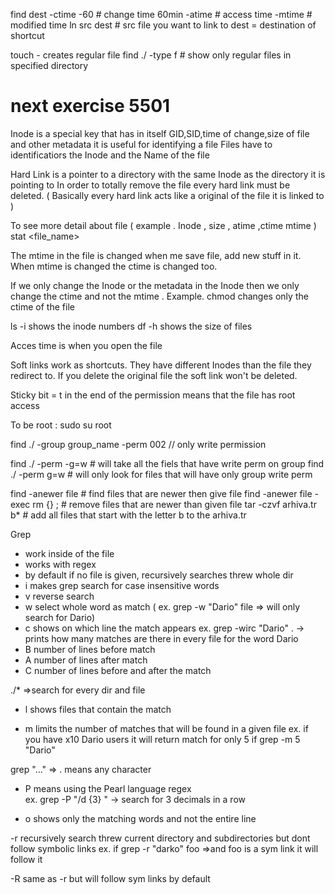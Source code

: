 find dest -ctime -60 # change time 60min
  	   -atime # access time
	   -mtime # modified time
ln src dest # src file you want to link to dest = destination of shortcut

touch - creates regular file
find ./ -type f  # show only regular files in specified directory
# next exercise 5501 

Inode is a special key that has in itself GID,SID,time of change,size of file and other metadata
it is useful for identifying a file 
Files have to identificatiors the Inode and the Name of the file 

Hard Link is a pointer to a directory with the same Inode as the directory it is pointing to
In order to totally remove the file every hard link must be deleted. ( Basically every hard link acts like a original of the file it is linked to )

To see more detail about file ( example . Inode , size , atime ,ctime mtime )
	stat <file_name>

The mtime in the file is changed when me save file, add new stuff in it.
When mtime is changed the ctime is changed too.

If we only change the Inode or the metadata in the Inode then we only change the ctime and not the mtime .
Example. chmod changes only the ctime of the file 

ls -i  shows the inode numbers
df -h shows the size of files

Acces time is when you open the file

Soft links work as shortcuts. They have different Inodes than the file they redirect to. 
If you delete the original file the soft link won't be deleted.

Sticky bit = t in the end of the permission means that the file has root access

To be root :
 sudo su root 

find ./ -group group_name -perm 002 // only write permission

find ./ -perm -g=w  # will take all the fiels that have write perm on group
find ./ -perm g=w # will only look for files that will have only group write perm

find -anewer file # find files that are newer then give file 
find -anewer file -exec rm {} \; # remove files that are newer than given file
tar -czvf arhiva.tr b* # add all files that start with the letter b to the arhiva.tr 

Grep 
   - work inside of the file 
   - works with regex
   - by default if no file is given, recursively searches threw whole dir
   - i  makes grep search for case insensitive words
   - v reverse search 
   - w select whole word as match ( ex. grep -w "Dario" file => will only search for Dario)
   - c shows on which line the match appears 
      ex. grep -wirc "Dario" .  -> prints how many matches are there in every file for the word Dario
   - B <number>  number of lines before match
   - A <number> number of lines after match
   - C <number> number of lines before and after the match
   
   ./* =>search for every dir and file 
   

   - l shows files that contain the match 
    
   - m <number> limits the number of matches that will be found in a given file 
	ex. if you have x10 Dario users it will return match for only 5 if grep -m 5  "Dario"
   
   
   grep "..."  => . means any character 
   
   - P means using the Pearl language regex  
	ex.   grep -P "/d {3} " -> search for 3 decimals in a row 

   - o shows only the matching words and not the entire line

   -r recursively search threw current directory and subdirectories but dont follow symbolic links
    ex. if grep -r "darko" foo  =>and foo is a sym link it will follow it 

   -R same as -r but will follow sym links by default 

